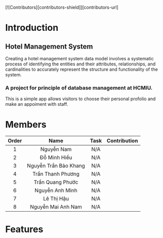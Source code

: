 [![Contributors][contributors-shield]][contributors-url]

# Introduction
## Hotel Management System
Creating a hotel management system data model involves a systematic process of identifying the entities and their attributes, relationships, and cardinalities to accurately represent the structure and functionality of the system.
### A project for principle of database management at HCMIU.

This is a simple app allows visitors to choose their personal profolio and make an appoiment with staff.

# Members

| Order |         Name          |                             Task                                         | Contribution |
|:-----:|:---------------------:|:------------------------------------------------------------------------:|:------------:|
|   1   |       Nguyễn Nam      | N/A                                                                      |              |
|   2   |    Đỗ Minh Hiếu       | N/A                                                                      |              |
|   3   |  Nguyễn Trần Bảo Khang| N/A                                                                      |              |
|   4   |    Trần Thanh Phương  | N/A                                                                      |              |
|   5   |     Trần Quang Phước  | N/A                                                                      |              |
|   6   |  Nguyễn Anh Minh      | N/A                                                                      |              |
|   7   |     Lê Thị Hậu        | N/A                                                                      |              |
|   8   | Nguyễn Mai Anh Nam    | N/A                                                                      |              |

# Features

